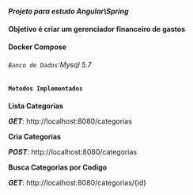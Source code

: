 #### **_Projeto para estudo Angular\Spring_**
#### **Objetivo é criar um gerenciador financeiro de gastos**


**Docker Compose**
###### _`Banco de Dados`_:_Mysql 5.7_



#### **`Metodos Implementados`**

**Lista Categorias**

_**GET**_: http://localhost:8080/categorias

**Cria Categorias**

_**POST**_: http://localhost:8080/categorias

**Busca Categorias por Codigo**

_**GET**_: http://localhost:8080/categorias/{id}




